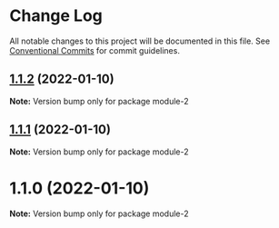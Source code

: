 # Change Log

All notable changes to this project will be documented in this file.
See [Conventional Commits](https://conventionalcommits.org) for commit guidelines.

## [1.1.2](https://github.com/weizheng1992/lerna-test/compare/module-2@1.1.1...module-2@1.1.2) (2022-01-10)

**Note:** Version bump only for package module-2





## [1.1.1](https://github.com/weizheng1992/lerna-test/compare/module-2@1.1.0...module-2@1.1.1) (2022-01-10)

**Note:** Version bump only for package module-2





# 1.1.0 (2022-01-10)

**Note:** Version bump only for package module-2
